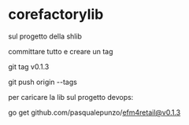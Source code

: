 # corefactorylib

sul progetto della shlib 

committare tutto e creare un tag

git tag v0.1.3

git push origin --tags

 

 

per caricare la lib sul progetto devops:

go get github.com/pasqualepunzo/efm4retail@v0.1.3